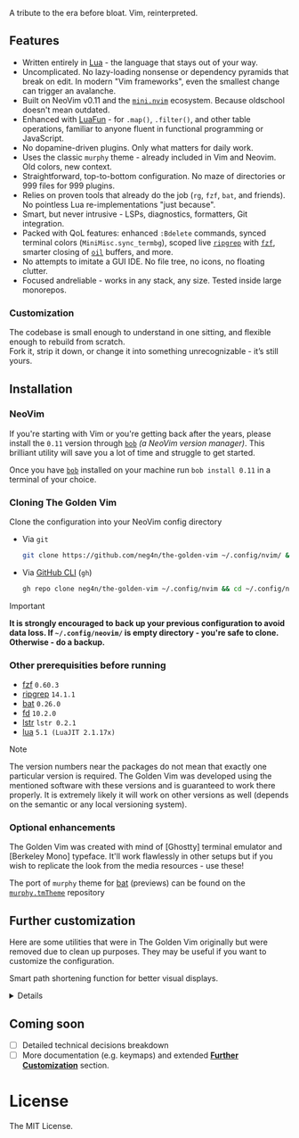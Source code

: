 A tribute to the era before bloat. Vim, reinterpreted.

## Features

- Written entirely in [Lua][lua] - the language that stays out of your way.
- Uncomplicated. No lazy-loading nonsense or dependency pyramids that break on edit. In modern "Vim frameworks", even the smallest change can trigger an avalanche.
- Built on NeoVim v0.11 and the [`mini.nvim`](https://github.com/echasnovski/mini.nvim) ecosystem. Because oldschool doesn't mean outdated.
- Enhanced with [LuaFun][luafun] - for `.map()`, `.filter()`, and other table operations, familiar to anyone fluent in functional programming or JavaScript.
- No dopamine-driven plugins. Only what matters for daily work.
- Uses the classic `murphy` theme - already included in Vim and Neovim. Old colors, new context.
- Straightforward, top-to-bottom configuration. No maze of directories or 999 files for 999 plugins.
- Relies on proven tools that already do the job (`rg`, `fzf`, `bat`, and friends). No pointless Lua re-implementations "just because".
- Smart, but never intrusive - LSPs, diagnostics, formatters, Git integration.
- Packed with QoL features: enhanced `:Bdelete` commands, synced terminal colors (`MiniMisc.sync_termbg`), scoped live [`ripgrep`][ripgrep] with [`fzf`][fzf], smarter closing of [`oil`][oil] buffers, and more.
- No attempts to imitate a GUI IDE. No file tree, no icons, no floating clutter.
- Focused andreliable - works in any stack, any size. Tested inside large monorepos.

### Customization

The codebase is small enough to understand in one sitting, and flexible enough to rebuild from scratch.  
Fork it, strip it down, or change it into something unrecognizable - it’s still yours.

## Installation

### NeoVim

If you're starting with Vim or you're getting back after the years, please install the `0.11` version through [`bob`][bob] _(a NeoVim version manager)_. This brilliant utility will save you a lot of time and struggle to get started.

Once you have [`bob`][bob] installed on your machine run `bob install 0.11` in a terminal of your choice.

### Cloning The Golden Vim

Clone the configuration into your NeoVim config directory

- Via `git`
    ```bash
    git clone https://github.com/neg4n/the-golden-vim ~/.config/nvim/ && cd ~/.config/nvim/
    ```
- Via [GitHub CLI][gh] (`gh`)
    ```bash
    gh repo clone neg4n/the-golden-vim ~/.config/nvim && cd ~/.config/nvim
    ```

> [!IMPORTANT]
> **It is strongly encouraged to back up your previous configuration to avoid data loss. If `~/.config/neovim/` is empty directory - you're safe to clone. Otherwise - do a backup.**

### Other prerequisities before running 

- [fzf][fzf] `0.60.3` 
- [ripgrep][ripgrep] `14.1.1`
- [bat][bat] `0.26.0`
- [fd][fd] `10.2.0`
- [lstr][lstr] `lstr 0.2.1`
- [lua][lua] `5.1 (LuaJIT 2.1.17x)` 

> [!NOTE]
> The version numbers near the packages do not mean that exactly one particular version is required. The Golden Vim was developed using the mentioned software with these versions and is guaranteed to work there properly. It is extremely likely it will work on other versions as well (depends on the semantic or any local versioning system).

### Optional enhancements

The Golden Vim was created with mind of [Ghostty] terminal emulator and [Berkeley Mono] typeface. It'll work flawlessly in other setups but if you wish to replicate the look from the media resources - use these!

The port of `murphy` theme for [bat][bat] (previews) can be found on the [`murphy.tmTheme`](https://github.com/neg4n/murphy.tmTheme) repository

## Further customization

Here are some utilities that were in The Golden Vim originally but were removed due to clean up purposes. They may be useful if you want to customize the configuration.

<summary>

Smart path shortening function for better visual displays. 

<details>

```lua
F.path = (function()
  local FP = {}

  ---@class ShortenOpts
  ---@field keep_last integer?  -- how many last segments to keep unshortened (default 1)
  ---@field preserve_tilde boolean? -- keep leading "~" untouched (default true)
  ---@field preserve_dot_segments boolean? -- keep "." and ".." untouched (default true)

  ---@param path string
  ---@param opts ShortenOpts|nil
  ---@return string
  FP.shorten = function(path, opts)
    assert(type(path) == "string", "path must be a string")
    -- Add more validation here (opts)?

    opts = opts or {}
    local keep_last = opts.keep_last or 1
    local preserve_tilde = opts.preserve_tilde ~= false
    local preserve_dot_segments = opts.preserve_dot_segments ~= false

    if path == "" or path == "/" then
      return path
    end

    local is_abs = path:sub(1, 1) == "/"
    local has_trailing = path:sub(-1) == "/" and path ~= "/"

    local parts = {}
    for seg in path:gmatch "[^/]+" do
      table.insert(parts, seg)
    end
    local n = #parts
    if n == 0 then
      return is_abs and "/" or ""
    end

    local mapped = fun.iter(parts):enumerate():map(function(i, seg)
      if i > n - keep_last then
        return seg
      end

      if preserve_dot_segments and (seg == "." or seg == "..") then
        return seg
      end

      if preserve_tilde and i == 1 and seg == "~" then
        return seg
      end

      return seg:sub(1, 1)
    end)

    local joined = mapped:reduce(function(acc, seg)
      if acc == "" then
        return seg
      else
        return acc .. "/" .. seg
      end
    end, "")

    if is_abs then
      joined = "/" .. joined
    end
    if has_trailing then
      joined = joined .. "/"
    end
    return joined
  end

  return FP
end)()
```

</details>

</summary>

## Coming soon

- [ ] Detailed technical decisions breakdown
- [ ] More documentation (e.g. keymaps) and extended [**Further Customization**](#further-customization) section. 

# License

The MIT License.

[bob]: https://github.com/MordechaiHadad/bob 
[fzf]: https://github.com/junegunn/fzf
[ripgrep]: https://github.com/BurntSushi/ripgrep
[bat]: https://github.com/sharkdp/bat
[fd]: https://github.com/sharkdp/fd
[lstr]: https://github.com/bgreenwell/lstr
[lua]: https://lua.org/
[gh]: https://cli.github.com/
[luafun]: https://luafun.github.io/ 
[oil]: https://github.com/stevearc/oil.nvim 
